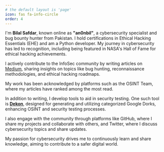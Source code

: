 ```yaml
---
# the default layout is 'page'
icon: fas fa-info-circle
order: 4
---
```


I'm **Bilal Safdar**, known online as **"an0nbil"**, a cybersecurity specialist and bug bounty hunter from Pakistan. I hold certifications in Ethical Hacking Essentials (EHE) and am a Python developer. My journey in cybersecurity has led to recognition, including being featured in NASA's Hall of Fame for ethical hacking achievements. 

I actively contribute to the InfoSec community by writing articles on [Medium](https://an0nbil.medium.com/), sharing insights on topics like bug hunting, reconnaissance methodologies, and ethical hacking roadmaps. 

My work has been acknowledged by platforms such as the OSINT Team, where my articles have ranked among the most read. 

In addition to writing, I develop tools to aid in security testing. One such tool is [**Dekon**](https://github.com/an0nbil/dekon), designed for generating and utilizing categorized Google Dorks, enhancing OSINT and security testing processes. 

I also engage with the community through platforms like GitHub, where I share my projects and collaborate with others, and Twitter, where I discuss cybersecurity topics and share updates. 

My passion for cybersecurity drives me to continuously learn and share knowledge, aiming to contribute to a safer digital world.
